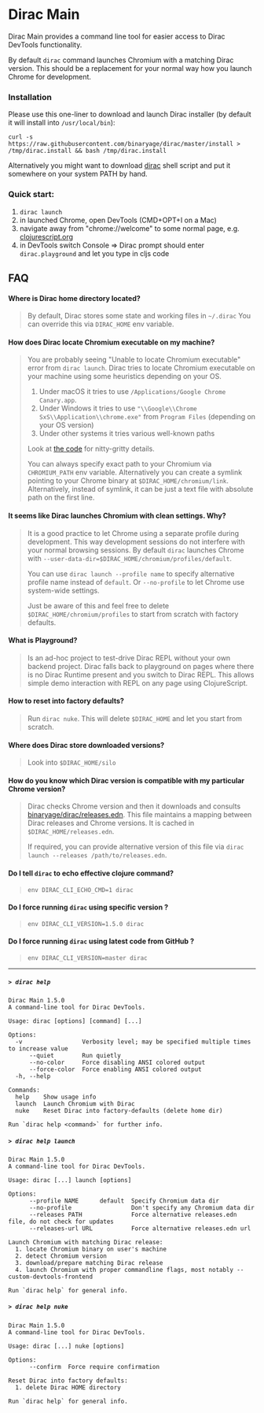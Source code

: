 # Dirac Main

Dirac Main provides a command line tool for easier access to Dirac DevTools functionality.

By default `dirac` command launches Chromium with a matching Dirac version. This should be a replacement for your normal way how you launch Chrome for development.

### Installation

Please use this one-liner to download and launch Dirac installer (by default it will install into `/usr/local/bin`): 

```
curl -s https://raw.githubusercontent.com/binaryage/dirac/master/install > /tmp/dirac.install && bash /tmp/dirac.install
```

Alternatively you might want to download [dirac](https://github.com/binaryage/dirac/blob/master/dirac)
shell script and put it somewhere on your system PATH by hand.

### Quick start:

1. `dirac launch`
2. in launched Chrome, open DevTools (CMD+OPT+I on a Mac)
3. navigate away from "chrome://welcome" to some normal page, e.g. [clojurescript.org](https://clojurescript.org)
4. in DevTools switch Console => Dirac prompt should enter `dirac.playground` and let you type in cljs code

## FAQ

#### Where is Dirac home directory located?

> By default, Dirac stores some state and working files in `~/.dirac`
> You can override this via `DIRAC_HOME` env variable.

#### How does Dirac locate Chromium executable on my machine?

> You are probably seeing "Unable to locate Chromium executable" error from `dirac launch`.
> Dirac tries to locate Chromium executable on your machine using some heuristics depending on your OS.
> 1. Under macOS it tries to use `/Applications/Google Chrome Canary.app`. 
> 2. Under Windows it tries to use `"\\Google\\Chrome SxS\\Application\\chrome.exe"` from `Program Files` (depending on your OS version) 
> 3. Under other systems it tries various well-known paths
> 
> Look at [the code](https://github.com/binaryage/dirac/blob/master/src/home/dirac/home/chromium/scout.clj) for 
> nitty-gritty details.
>
> You can always specify exact path to your Chromium via `CHROMIUM_PATH` env variable. Alternatively you can
> create a symlink pointing to your Chrome binary at `$DIRAC_HOME/chromium/link`. Alternatively, instead of symlink, it can 
> be just a text file with absolute path on the first line.   

#### It seems like Dirac launches Chromium with clean settings. Why?

> It is a good practice to let Chrome using a separate profile during development. 
> This way development sessions do not interfere with your normal browsing sessions. 
> By default `dirac` launches Chrome with `--user-data-dir=$DIRAC_HOME/chromium/profiles/default`.
>  
> You can use `dirac launch --profile name` to specify alternative profile name instead of `default`. 
> Or `--no-profile` to let Chrome use system-wide settings.
> 
> Just be aware of this and feel free to delete `$DIRAC_HOME/chromium/profiles` to start from scratch with factory defaults.

#### What is Playground?

> Is an ad-hoc project to test-drive Dirac REPL without your own backend project.
> Dirac falls back to playground on pages where there is no Dirac Runtime present and you switch to Dirac REPL.
> This allows simple demo interaction with REPL on any page using ClojureScript.

#### How to reset into factory defaults?

> Run `dirac nuke`. This will delete `$DIRAC_HOME` and let you start from scratch.

#### Where does Dirac store downloaded versions?

> Look into `$DIRAC_HOME/silo`

#### How do you know which Dirac version is compatible with my particular Chrome version?

> Dirac checks Chrome version and then it downloads and consults [binaryage/dirac/releases.edn](https://github.com/binaryage/dirac/blob/master/releases.edn). 
> This file maintains a mapping between Dirac releases and Chrome versions. It is cached in `$DIRAC_HOME/releases.edn`.
>
> If required, you can provide alternative version of this file via `dirac launch --releases /path/to/releases.edn`.

#### Do I tell `dirac` to echo effective clojure command?

> `env DIRAC_CLI_ECHO_CMD=1 dirac`

#### Do I force running `dirac` using specific version ?

> `env DIRAC_CLI_VERSION=1.5.0 dirac`

#### Do I force running `dirac` using latest code from GitHub ?

> `env DIRAC_CLI_VERSION=master dirac`

---

##### `> dirac help`
```
Dirac Main 1.5.0
A command-line tool for Dirac DevTools.

Usage: dirac [options] [command] [...]

Options:
  -v                 Verbosity level; may be specified multiple times to increase value
      --quiet        Run quietly
      --no-color     Force disabling ANSI colored output
      --force-color  Force enabling ANSI colored output
  -h, --help

Commands:
  help    Show usage info
  launch  Launch Chromium with Dirac
  nuke    Reset Dirac into factory-defaults (delete home dir)

Run `dirac help <command>` for further info.

```

##### `> dirac help launch`
```
Dirac Main 1.5.0
A command-line tool for Dirac DevTools.

Usage: dirac [...] launch [options]

Options:
      --profile NAME      default  Specify Chromium data dir
      --no-profile                 Don't specify any Chromium data dir
      --releases PATH              Force alternative releases.edn file, do not check for updates
      --releases-url URL           Force alternative releases.edn url

Launch Chromium with matching Dirac release:
  1. locate Chromium binary on user's machine
  2. detect Chromium version
  3. download/prepare matching Dirac release
  4. launch Chromium with proper commandline flags, most notably --custom-devtools-frontend

Run `dirac help` for general info.
```

##### `> dirac help nuke`
```
Dirac Main 1.5.0
A command-line tool for Dirac DevTools.

Usage: dirac [...] nuke [options]

Options:
      --confirm  Force require confirmation

Reset Dirac into factory defaults:
  1. delete Dirac HOME directory

Run `dirac help` for general info.
```
